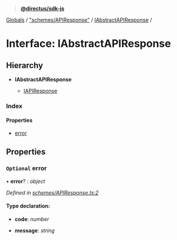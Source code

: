 > **[@directus/sdk-js](../README.md)**

[Globals](../README.md) / ["schemes/APIResponse"](../modules/_schemes_apiresponse_.md) / [IAbstractAPIResponse](_schemes_apiresponse_.iabstractapiresponse.md) /

# Interface: IAbstractAPIResponse

## Hierarchy

* **IAbstractAPIResponse**

  * [IAPIResponse](_schemes_apiresponse_.iapiresponse.md)

### Index

#### Properties

* [error](_schemes_apiresponse_.iabstractapiresponse.md#optional-error)

## Properties

### `Optional` error

• **error**? : *object*

*Defined in [schemes/APIResponse.ts:2](https://github.com/janbiasi/sdk-js/blob/b445ae7/src/schemes/APIResponse.ts#L2)*

#### Type declaration:

* **code**: *number*

* **message**: *string*